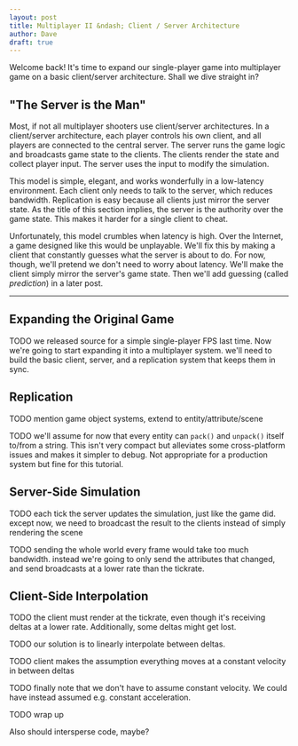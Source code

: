 ```yaml
---
layout: post
title: Multiplayer II &ndash; Client / Server Architecture
author: Dave
draft: true
---
```


Welcome back! It's time to expand our single-player game into multiplayer game
on a basic client/server architecture. Shall we dive straight in?

## "The Server is the Man"

Most, if not all multiplayer shooters use client/server architectures. In a
client/server architecture, each player controls his own client, and all players
are connected to the central server. The server runs the game logic and
broadcasts game state to the clients. The clients render the state and
collect player input. The server uses the input to modify the 
simulation.

This model is simple, elegant, and works wonderfully in a low-latency
environment. Each client only needs to talk to the server, which reduces
bandwidth. Replication is easy because all clients just mirror the server
state. As the title of this section implies, the server is the authority
over the game state. This makes it harder for a single client to cheat.

Unfortunately, this model crumbles when latency is high. Over the Internet,
a game designed like this would be unplayable. We'll fix this by making a
client that constantly guesses what the server is about to do. For now, 
though, we'll pretend we don't need to worry about latency. We'll 
make the client simply mirror the server's game state. Then we'll add guessing
(called _prediction_) in a later post.

---

## Expanding the Original Game

TODO we released source for a simple single-player FPS last time. Now
     we're going to start expanding it into a multiplayer system.
     we'll need to build the basic client, server, and a replication
     system that keeps them in sync.

## Replication

TODO mention game object systems, extend to entity/attribute/scene

TODO we'll assume for now that every entity can `pack()` and `unpack()`
     itself to/from a string. This isn't very compact but alleviates some
     cross-platform issues and makes it simpler to debug. Not appropriate
     for a production system but fine for this tutorial.

## Server-Side Simulation

TODO each tick the server updates the simulation, just like the game did.
     except now, we need to broadcast the result to the clients instead of
     simply rendering the scene

TODO sending the whole world every frame would take too much bandwidth.
     instead we're going to only send the attributes that changed, and
     send broadcasts at a lower rate than the tickrate. 

## Client-Side Interpolation

TODO the client must render at the tickrate, even though it's receiving
     deltas at a lower rate. Additionally, some deltas might get lost.

TODO our solution is to linearly interpolate between deltas. 

TODO client makes the assumption everything moves at a constant velocity 
     in between deltas

TODO finally note that we don't have to assume constant velocity. We could have
     instead assumed e.g. constant acceleration.

TODO wrap up

Also should intersperse code, maybe?

